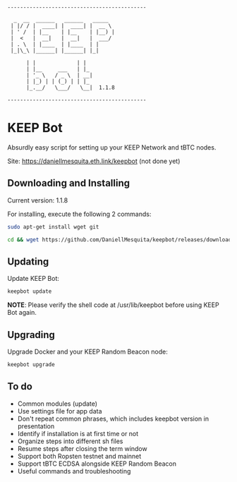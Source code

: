 ```
--------------------------------------------

  _  __  ______   ______   _____  
 | |/ / |  ____| |  ____| |  __ \ 
 | ' /  | |__    | |__    | |__) |
 |  <   |  __|   |  __|   |  ___/ 
 | . \  | |____  | |____  | |     
 |_|\_\ |______| |______| |_|     
 
      | |             | |  
      | |__     ___   | |_ 
      | '_ \   / _ \  | __|
      | |_) | | (_) | | |_ 
      |_.__/   \___/   \__|  1.1.8
  
--------------------------------------------
```

# KEEP Bot

Absurdly easy script for setting up your KEEP Network and tBTC nodes.

Site: https://daniellmesquita.eth.link/keepbot (not done yet)

## Downloading and Installing

Current version: 1.1.8

For installing, execute the following 2 commands:

```sh
sudo apt-get install wget git
```

```sh
cd && wget https://github.com/DaniellMesquita/keepbot/releases/download/1.1.8/keepbot.tar.gz -O keepbot.tar.gz && mkdir -p keepbot && mv -f keepbot.tar.gz keepbot && cd keepbot && tar -zxvf keepbot.tar.gz && sudo chmod +x install.sh && sudo chmod 775 install.sh; sudo ./install.sh
```

## Updating

Update KEEP Bot:

```sh
keepbot update
```

**NOTE**: Please verify the shell code at /usr/lib/keepbot before using KEEP Bot again.

## Upgrading

Upgrade Docker and your KEEP Random Beacon node:

```sh
keepbot upgrade
```

## To do

* Common modules (update)
* Use settings file for app data
* Don't repeat common phrases, which includes keepbot version in presentation
* Identify if installation is at first time or not
* Organize steps into different sh files
* Resume steps after closing the term window
* Support both Ropsten testnet and mainnet
* Support tBTC ECDSA alongside KEEP Random Beacon
* Useful commands and troubleshooting